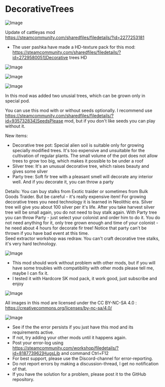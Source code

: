 # DecorativeTrees

![Image](https://i.imgur.com/buuPQel.png)

Update of cattleyas mod
https://steamcommunity.com/sharedfiles/filedetails/?id=2277253181

- The user pashka have made a HD-texture pack for this mod: https://steamcommunity.com/sharedfiles/filedetails/?id=2729580051]Decorative trees HD

![Image](https://i.imgur.com/pufA0kM.png)

	
![Image](https://i.imgur.com/Z4GOv8H.png)

![Image](https://dl.dropboxusercontent.com/s/p74ztf8fy6h0s5m/description.png)

In this mod was added two unusial trees, which can be grown only in special pod. 

You can use this mod with or without seeds optionally. 
I recommend use  https://steamcommunity.com/sharedfiles/filedetails/?id=935732834]SeedsPlease mod, but if you don't like seeds you can play without it. 

New items:
- Decorative tree pot: Special alien soil is suitable only for growing specially modified trees. It's too expensive and unsuitable for the cultivation of regular plants. The small volume of the pot does not allow trees to grow too big, which makes it possible to be under a roof
- Silver tree: It's an unusual decorative tree, which raises beauty and gives some silver
- Party tree: Soft fir tree with a pleasant smell will decorate any interior well. And if you decorate it, you can throw a party

Details:
You can buy stalks from Exotic traider or sometimes from Bulk Goods Traider. But be careful - it's really expensive item! For growing decorative trees you need technology it is learned in Neolithic era.
Silver tree will give you about 100 silver per it's life. After you take harvest silver tree will be small again, you do not need to buy stalk again. 
With Party tree you can throw Party - just select your colonist and order him to do it. You do not need anything for it, only tree grown enough and time of your colonist - he need about 4 hours for decorate fir tree! Notice that party can't be thrown if you have bad event at this time.  
Seed extractor workshop was redraw. You can't craft decorative tree stalks, it's very hard technology. 

![Image](https://dl.dropboxusercontent.com/s/04f126ah7zeeqdx/compatibility.png)

- This mod should work without problem with other mods, but if you will have some troubles with compatibility with other mods please tell me, maybe I can fix it. 
- I tested it with Hardcore SK mod pack, it work good, just subscribe and enjoy

![Image](https://dl.dropboxusercontent.com/s/boez0ci6j3ulage/license.png)

All images in this mod are licensed under the CC BY-NC-SA 4.0 : https://creativecommons.org/licenses/by-nc-sa/4.0/

![Image](https://i.imgur.com/PwoNOj4.png)



-  See if the the error persists if you just have this mod and its requirements active.
-  If not, try adding your other mods until it happens again.
-  Post your error-log using https://steamcommunity.com/workshop/filedetails/?id=818773962]HugsLib and command Ctrl+F12
-  For best support, please use the Discord-channel for error-reporting.
-  Do not report errors by making a discussion-thread, I get no notification of that.
-  If you have the solution for a problem, please post it to the GitHub repository.



